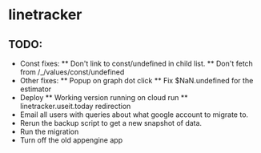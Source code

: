 # linetracker


## TODO:

* Const fixes:
** Don't link to const/undefined in child list.
** Don't fetch from /_/values/const/undefined
* Other fixes:
** Popup on graph dot click
** Fix $NaN.undefined for the estimator
* Deploy
** Working version running on cloud run
** linetracker.useit.today redirection
* Email all users with queries about what google account to migrate to.
* Rerun the backup script to get a new snapshot of data.
* Run the migration
* Turn off the old appengine app
